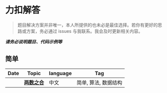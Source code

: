 # 力扣解答

> 题目解决方案并非唯一，本人所提供的也未必是最佳选择。若你有更好的思路或方案，务必通过 issues 与我联系。我会及时更新相关内容。

***请务必说明题目、代码示例等***

## 简单

| Date                          | Topic                                          | language  | Tag          |
| ----------------------------- | --------------------------------------------------- | --------- | -------------- |
| <TalkDate date="2024-01-14 21:49:00"/> | [**两数之合**](/leetcode/simple/sum-of-two-numbers.html)       | 中文 | 简单, 算法, 数据结构 |

